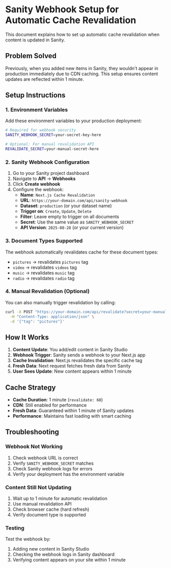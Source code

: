 # Sanity Webhook Setup for Automatic Cache Revalidation

This document explains how to set up automatic cache revalidation when content is updated in Sanity.

## Problem Solved

Previously, when you added new items in Sanity, they wouldn't appear in production immediately due to CDN caching. This setup ensures content updates are reflected within 1 minute.

## Setup Instructions

### 1. Environment Variables

Add these environment variables to your production deployment:

```bash
# Required for webhook security
SANITY_WEBHOOK_SECRET=your-secret-key-here

# Optional: For manual revalidation API
REVALIDATE_SECRET=your-manual-secret-here
```

### 2. Sanity Webhook Configuration

1. Go to your Sanity project dashboard
2. Navigate to **API** → **Webhooks**
3. Click **Create webhook**
4. Configure the webhook:
   - **Name**: `Next.js Cache Revalidation`
   - **URL**: `https://your-domain.com/api/sanity-webhook`
   - **Dataset**: `production` (or your dataset name)
   - **Trigger on**: `Create`, `Update`, `Delete`
   - **Filter**: Leave empty to trigger on all documents
   - **Secret**: Use the same value as `SANITY_WEBHOOK_SECRET`
   - **API Version**: `2025-08-28` (or your current version)

### 3. Document Types Supported

The webhook automatically revalidates cache for these document types:

- `pictures` → revalidates `pictures` tag
- `video` → revalidates `videos` tag
- `music` → revalidates `music` tag
- `radio` → revalidates `radio` tag

### 4. Manual Revalidation (Optional)

You can also manually trigger revalidation by calling:

```bash
curl -X POST "https://your-domain.com/api/revalidate?secret=your-manual-secret" \
  -H "Content-Type: application/json" \
  -d '{"tag": "pictures"}'
```

## How It Works

1. **Content Update**: You add/edit content in Sanity Studio
2. **Webhook Trigger**: Sanity sends a webhook to your Next.js app
3. **Cache Invalidation**: Next.js revalidates the specific cache tag
4. **Fresh Data**: Next request fetches fresh data from Sanity
5. **User Sees Update**: New content appears within 1 minute

## Cache Strategy

- **Cache Duration**: 1 minute (`revalidate: 60`)
- **CDN**: Still enabled for performance
- **Fresh Data**: Guaranteed within 1 minute of Sanity updates
- **Performance**: Maintains fast loading with smart caching

## Troubleshooting

### Webhook Not Working

1. Check webhook URL is correct
2. Verify `SANITY_WEBHOOK_SECRET` matches
3. Check Sanity webhook logs for errors
4. Verify your deployment has the environment variable

### Content Still Not Updating

1. Wait up to 1 minute for automatic revalidation
2. Use manual revalidation API
3. Check browser cache (hard refresh)
4. Verify document type is supported

### Testing

Test the webhook by:

1. Adding new content in Sanity Studio
2. Checking the webhook logs in Sanity dashboard
3. Verifying content appears on your site within 1 minute
